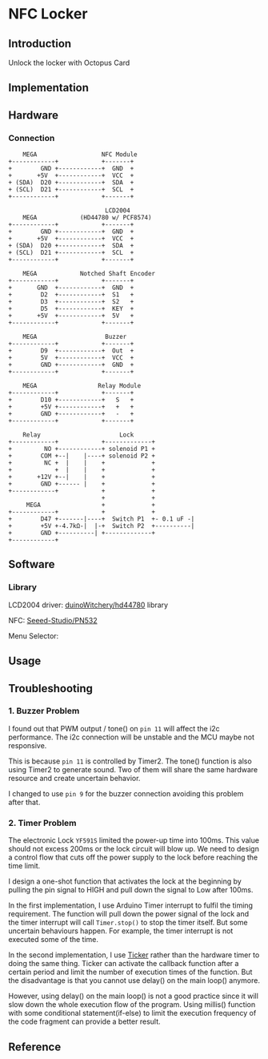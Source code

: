 # NFC Locker

## Introduction
Unlock the locker with Octopus Card

## Implementation

## Hardware

### Connection

        MEGA                  NFC Module
    +------------+            +-------+
    +        GND +------------+  GND  +
    +       +5V  +------------+  VCC  +
    + (SDA)  D20 +------------+  SDA  +
    + (SCL)  D21 +------------+  SCL  +
	+------------+            +-------+

                               LCD2004
	    MEGA            (HD44780 w/ PCF8574)
    +------------+            +-------+
    +        GND +------------+  GND  +
    +       +5V  +------------+  VCC  +
    + (SDA)  D20 +------------+  SDA  +
    + (SCL)  D21 +------------+  SCL  +
	+------------+            +-------+

        MEGA            Notched Shaft Encoder
	+------------+            +-------+
    +       GND  +------------+  GND  +
    +        D2  +------------+  S1   +  
	+        D3  +------------+  S2   +  
	+        D5  +------------+  KEY  +
    +       +5V  +------------+  5V   +
    +------------+            +-------+

        MEGA                   Buzzer
    +------------+            +-------+
    +        D9  +------------+  Out  +
    +        5V  +------------+  VCC  +
    +        GND +------------+  GND  +
	+------------+            +-------+

        MEGA                 Relay Module
    +------------+            +-------+
    +        D10 +------------+   S   +
    +        +5V +------------+   +   +
    +        GND +------------+   -   +
	+------------+            +-------+

        Relay                      Lock
    +------------+            +-------------+
    +         NO +------------+ solenoid P1 +
    +        COM +--|    |----+ solenoid P2 +
    +         NC +  |    |    +             +
    +            +  |    |    +             +
    +       +12V +--|    |    +             +
    +        GND +------ |    +             +
    +------------+            +             +
                              +             +
         MEGA                 +             +
	+------------+            +             +
    +        D47 +-------|----+  Switch P1  +- 0.1 uF -|
    +        +5V +-4.7kΩ-|  |-+  Switch P2  +----------|
    +        GND +----------| +-------------+
	+------------+             


## Software

### Library
LCD2004 driver: [duinoWitchery/hd44780](https://github.com/duinoWitchery/hd44780) library

NFC: [Seeed-Studio/PN532](https://github.com/Seeed-Studio/PN532)

Menu Selector: 



## Usage

## Troubleshooting

### 1. Buzzer Problem
I found out that PWM output  / tone() on `pin 11` will affect the i2c performance. The i2c connection will be unstable and the MCU maybe not responsive. 

This is because `pin 11` is controlled by Timer2. The tone() function is also using Timer2 to generate sound. Two of them will share the same hardware resource and create uncertain behavior.

I changed to use `pin 9` for the buzzer connection avoiding this problem after that.


### 2. Timer Problem

The electronic Lock `YF591S` limited the power-up time into 100ms. This value should not excess 200ms or the lock circuit will blow up. We need to design a control flow that cuts off the power supply to the lock before reaching the time limit.

I design a one-shot function that activates the lock at the beginning by pulling the pin signal to HIGH and pull down the signal to Low after 100ms.

In the first implementation, I use Arduino Timer interrupt to fulfil the timing requirement. The function will pull down the power signal of the lock and the timer interrupt will call `Timer.stop()` to stop the timer itself. But some uncertain behaviours happen. For example, the timer interrupt is not executed some of the time.

In the second implementation, I use [Ticker](https://github.com/sstaub/Ticker) rather than the hardware timer to doing the same thing. Ticker can activate the callback function after a certain period and limit the number of execution times of the function. But the disadvantage is that you cannot use delay() on the main loop() anymore. 

However, using delay() on the main loop() is not a good practice since it will slow down the whole execution flow of the program. Using millis() function with some conditional statement(if-else) to limit the execution frequency of the code fragment can provide a better result.


## Reference
